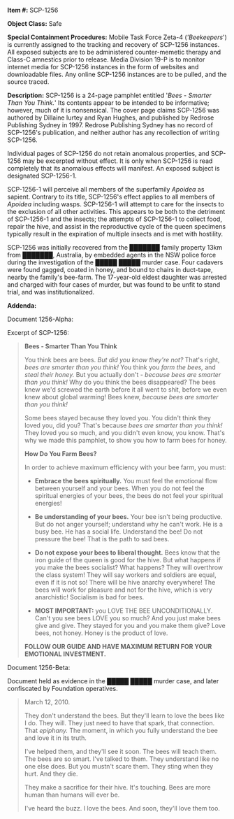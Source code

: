 **Item #:** SCP-1256

**Object Class:** Safe

**Special Containment Procedures:** Mobile Task Force Zeta-4 (_'Beekeepers_') is currently assigned to the tracking and recovery of SCP-1256 instances. All exposed subjects are to be administered counter-memetic therapy and Class-C amnestics prior to release. Media Division 19-P is to monitor internet media for SCP-1256 instances in the form of websites and downloadable files. Any online SCP-1256 instances are to be pulled, and the source traced.

**Description:** SCP-1256 is a 24-page pamphlet entitled '_Bees - Smarter Than You Think._' Its contents appear to be intended to be informative; however, much of it is nonsensical. The cover page claims SCP-1256 was authored by Dillaine Iurtey and Ryan Hughes, and published by Redrose Publishing Sydney in 1997. Redrose Publishing Sydney has no record of SCP-1256's publication, and neither author has any recollection of writing SCP-1256.

Individual pages of SCP-1256 do not retain anomalous properties, and SCP-1256 may be excerpted without effect. It is only when SCP-1256 is read completely that its anomalous effects will manifest. An exposed subject is designated SCP-1256-1.

SCP-1256-1 will perceive all members of the superfamily _Apoidea_ as sapient. Contrary to its title, SCP-1256's effect applies to all members of _Apoidea_ including wasps. SCP-1256-1 will attempt to care for the insects to the exclusion of all other activities. This appears to be both to the detriment of SCP-1256-1 and the insects; the attempts of SCP-1256-1 to collect food, repair the hive, and assist in the reproductive cycle of the queen specimens typically result in the expiration of multiple insects and is met with hostility.

SCP-1256 was initially recovered from the ███████ family property 13km from ███████, Australia, by embedded agents in the NSW police force during the investigation of the █████ █████ murder case. Four cadavers were found gagged, coated in honey, and bound to chairs in duct-tape, nearby the family's bee-farm. The 17-year-old eldest daughter was arrested and charged with four cases of murder, but was found to be unfit to stand trial, and was institutionalized.

**Addenda:**

Document 1256-Alpha:

Excerpt of SCP-1256:

> **Bees - Smarter Than You Think**
> 
> You think bees are bees. _But did you know they're not?_ That's right, _bees are smarter than you think!_ You think you _farm the bees,_ and _steal their honey._ But you actually don't - _because bees are smarter than you think!_ Why do you think the bees disappeared? The bees knew we'd screwed the earth before it all went to shit, before we even knew about global warming! Bees knew, _because bees are smarter than you think!_
> 
> Some bees stayed because they loved you. You didn't think they loved you, did you? That's because _bees are smarter than you think!_ They loved you so much, and you didn't even know, you know. That's why we made this pamphlet, to show you how to farm bees for honey.
> 
> **How Do You Farm Bees?**
> 
> In order to achieve maximum efficiency with your bee farm, you must:
> 
> *   **Embrace the bees spiritually.** You must feel the emotional flow between yourself and your bees. When you do not feel the spiritual energies of your bees, the bees do not feel your spiritual energies!
> 
> *   **Be understanding of your bees.** Your bee isn't being productive. But do not anger yourself; understand why he can't work. He is a busy bee. He has a social life. Understand the bee! Do not pressure the bee! That is the path to sad bees.
> 
> *   **Do not expose your bees to liberal thought.** Bees know that the iron guide of the queen is good for the hive. But what happens if you make the bees socialist? What happens? They will overthrow the class system! They will say workers and soldiers are equal, even if it is not so! There will be hive anarchy everywhere! The bees will work for pleasure and not for the hive, which is very anarchistic! Socialism is bad for bees.
> 
> *   **MOST IMPORTANT:** you LOVE THE BEE UNCONDITIONALLY. Can't you see bees LOVE you so much? And you just make bees give and give. They stayed for you and you make them give? Love bees, not honey. Honey is the product of love.
> 
> **FOLLOW OUR GUIDE AND HAVE MAXIMUM RETURN FOR YOUR EMOTIONAL INVESTMENT.**

Document 1256-Beta:

Document held as evidence in the █████ █████ murder case, and later confiscated by Foundation operatives.

> March 12, 2010.
> 
> They don't understand the bees. But they'll learn to love the bees like I do. They will. They just need to have that spark, that connection. That _epiphany._ The moment, in which you fully understand the bee and love it in its truth.
> 
> I've helped them, and they'll see it soon. The bees will teach them. The bees are so smart. I've talked to them. They understand like no one else does. But you mustn't scare them. They sting when they hurt. And they die.
> 
> They make a sacrifice for their hive. It's touching. Bees are more human than humans will ever be.
> 
> I've heard the buzz. I love the bees. And soon, they'll love them too.